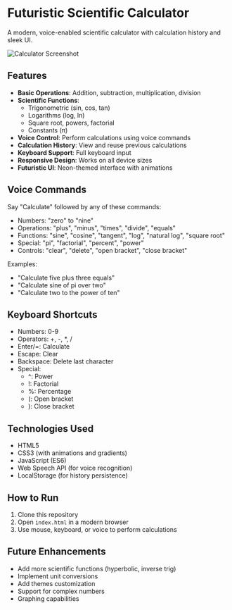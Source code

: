# Futuristic Scientific Calculator

A modern, voice-enabled scientific calculator with calculation history and sleek UI.

![Calculator Screenshot](screenshot.png)

## Features

- **Basic Operations**: Addition, subtraction, multiplication, division
- **Scientific Functions**: 
  - Trigonometric (sin, cos, tan)
  - Logarithms (log, ln)
  - Square root, powers, factorial
  - Constants (π)
- **Voice Control**: Perform calculations using voice commands
- **Calculation History**: View and reuse previous calculations
- **Keyboard Support**: Full keyboard input
- **Responsive Design**: Works on all device sizes
- **Futuristic UI**: Neon-themed interface with animations

## Voice Commands

Say "Calculate" followed by any of these commands:

- Numbers: "zero" to "nine"
- Operations: "plus", "minus", "times", "divide", "equals"
- Functions: "sine", "cosine", "tangent", "log", "natural log", "square root"
- Special: "pi", "factorial", "percent", "power"
- Controls: "clear", "delete", "open bracket", "close bracket"

Examples:
- "Calculate five plus three equals"
- "Calculate sine of pi over two"
- "Calculate two to the power of ten"

## Keyboard Shortcuts

- Numbers: 0-9
- Operators: +, -, *, /
- Enter/=: Calculate
- Escape: Clear
- Backspace: Delete last character
- Special: 
  - ^: Power
  - !: Factorial
  - %: Percentage
  - (: Open bracket
  - ): Close bracket

## Technologies Used

- HTML5
- CSS3 (with animations and gradients)
- JavaScript (ES6)
- Web Speech API (for voice recognition)
- LocalStorage (for history persistence)

## How to Run

1. Clone this repository
2. Open `index.html` in a modern browser
3. Use mouse, keyboard, or voice to perform calculations

## Future Enhancements

- Add more scientific functions (hyperbolic, inverse trig)
- Implement unit conversions
- Add themes customization
- Support for complex numbers
- Graphing capabilities